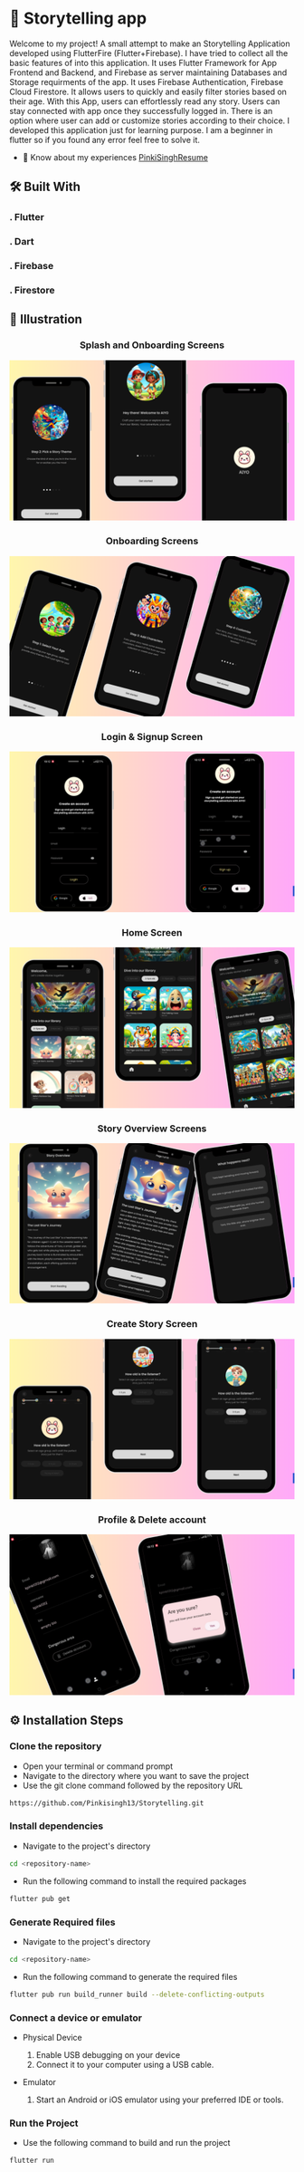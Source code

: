 # 🧸 Storytelling app

Welcome to my project! A small attempt to make an Storytelling Application developed using FlutterFire (Flutter+Firebase). I have tried to collect all the basic features of into this application. It uses Flutter Framework for App Frontend and Backend, and Firebase as server maintaining Databases and Storage requirments of the app. It uses Firebase Authentication, Firebase Cloud Firestore. It allows users to  quickly and easily filter stories based on their age. With this App, users can effortlessly read any story. Users can stay connected with app once they successfully logged in. There is an option where user can add or customize stories according to their choice. I developed this application just for learning purpose. I am a beginner in flutter so if you found any error feel free to solve it.

- 📄 Know about my experiences [PinkiSinghResume](https://github.com/Pinkisingh13/Pinkisingh13/blob/main/PinkiSingh_Resume.pdf)

## 🛠️ Built With
### . Flutter
### . Dart
### . Firebase
### . Firestore

## 📱 Illustration
<h3 align="center">Splash and Onboarding Screens</h3>

![logo](https://github.com/Pinkisingh13/Pinkisingh13/blob/main/8.png)

<h3 align="center"> Onboarding Screens</h3>

![logo](https://github.com/Pinkisingh13/Pinkisingh13/blob/main/9.png)

<h3 align="center">Login & Signup Screen</h3>

![logo](https://github.com/Pinkisingh13/Pinkisingh13/blob/main/10.png)

<h3 align="center">Home Screen</h3>

![logo](https://github.com/Pinkisingh13/Pinkisingh13/blob/main/11.png)

<h3 align="center">Story Overview Screens</h3>

![logo](https://github.com/Pinkisingh13/Pinkisingh13/blob/main/12.png)

<h3 align="center">Create Story Screen</h3>

![logo](https://github.com/Pinkisingh13/Pinkisingh13/blob/main/13.png)

<h3 align="center">Profile & Delete account</h3>

![logo](https://github.com/Pinkisingh13/Pinkisingh13/blob/main/14.png)


## ⚙️ Installation Steps
### Clone the repository
- Open your terminal or command prompt
- Navigate to the directory where you want to save the project
- Use the git clone command followed by the repository URL

```sh
https://github.com/Pinkisingh13/Storytelling.git
```
### Install dependencies

- Navigate to the project's directory

```sh
cd <repository-name>
```
  
- Run the following command to install the required packages

```sh
flutter pub get
```
### Generate Required files

- Navigate to the project's directory

```sh
cd <repository-name>
```

- Run the following command to generate the required files

```sh
flutter pub run build_runner build --delete-conflicting-outputs 
```

### Connect a device or emulator

* Physical Device

  1. Enable USB debugging on your device
  2. Connect it to your computer using a USB cable.

* Emulator

  1. Start an Android or iOS emulator using your preferred IDE or tools.
 
### Run the Project

- Use the following command to build and run the project

```sh
flutter run
```



 



